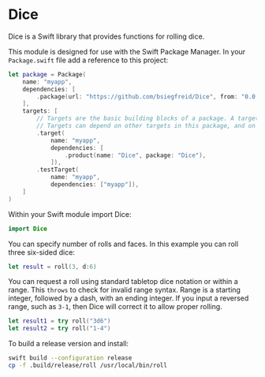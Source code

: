 # Dice

Dice is a Swift library that provides functions for rolling dice.

This module is designed for use with the Swift Package Manager. In your `Package.swift` file add a reference to this project:

```swift
let package = Package(
    name: "myapp",
    dependencies: [
        .package(url: "https://github.com/bsiegfreid/Dice", from: "0.0.1"),
    ],
    targets: [
        // Targets are the basic building blocks of a package. A target can define a module or a test suite.
        // Targets can depend on other targets in this package, and on products in packages which this package depends on.
        .target(
            name: "myapp",
            dependencies: [
                .product(name: "Dice", package: "Dice"),
            ]),
        .testTarget(
            name: "myapp",
            dependencies: ["myapp"]),
    ]
)
```

Within your Swift module import Dice:

```swift
import Dice
```

You can specify number of rolls and faces. In this example you can roll three six-sided dice:

```swift
let result = roll(3, d:6)
```

You can request a roll using standard tabletop dice notation or within a range. This `throws` to check for invalid range syntax. Range is a starting integer, followed by a dash, with an ending integer. If you input a reversed range, such as `3-1`, then Dice will correct it to allow proper rolling.

```swift
let result1 = try roll("3d6")
let result2 = try roll("1-4")
```

To build a release version and install:

```bash
swift build --configuration release
cp -f .build/release/roll /usr/local/bin/roll
```
